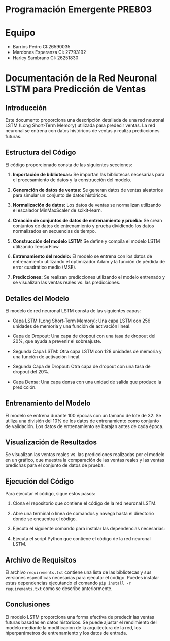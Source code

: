 # Programación Emergente PRE803

# Equipo
- Barrios Pedro CI:26590035
- Mardones Esperanza CI: 27793192
- Harley Sambrano CI: 26251830

# Documentación de la Red Neuronal LSTM para Predicción de Ventas

## Introducción

Este documento proporciona una descripción detallada de una red neuronal LSTM (Long Short-Term Memory) utilizada para predecir ventas. La red neuronal se entrena con datos históricos de ventas y realiza predicciones futuras.

## Estructura del Código

El código proporcionado consta de las siguientes secciones:

1. **Importación de bibliotecas:** Se importan las bibliotecas necesarias para el procesamiento de datos y la construcción del modelo.

2. **Generación de datos de ventas:** Se generan datos de ventas aleatorios para simular un conjunto de datos históricos.

3. **Normalización de datos:** Los datos de ventas se normalizan utilizando el escalador MinMaxScaler de scikit-learn.

4. **Creación de conjuntos de datos de entrenamiento y prueba:** Se crean conjuntos de datos de entrenamiento y prueba dividiendo los datos normalizados en secuencias de tiempo.

5. **Construcción del modelo LSTM:** Se define y compila el modelo LSTM utilizando TensorFlow.

6. **Entrenamiento del modelo:** El modelo se entrena con los datos de entrenamiento utilizando el optimizador Adam y la función de pérdida de error cuadrático medio (MSE).

7. **Predicciones:** Se realizan predicciones utilizando el modelo entrenado y se visualizan las ventas reales vs. las predicciones.

## Detalles del Modelo

El modelo de red neuronal LSTM consta de las siguientes capas:

- Capa LSTM (Long Short-Term Memory): Una capa LSTM con 256 unidades de memoria y una función de activación lineal.
  
- Capa de Dropout: Una capa de dropout con una tasa de dropout del 20%, que ayuda a prevenir el sobreajuste.
  
- Segunda Capa LSTM: Otra capa LSTM con 128 unidades de memoria y una función de activación lineal.
  
- Segunda Capa de Dropout: Otra capa de dropout con una tasa de dropout del 20%.
  
- Capa Densa: Una capa densa con una unidad de salida que produce la predicción.

## Entrenamiento del Modelo

El modelo se entrena durante 100 épocas con un tamaño de lote de 32. Se utiliza una división del 10% de los datos de entrenamiento como conjunto de validación. Los datos de entrenamiento se barajan antes de cada época.

## Visualización de Resultados

Se visualizan las ventas reales vs. las predicciones realizadas por el modelo en un gráfico, que muestra la comparación de las ventas reales y las ventas predichas para el conjunto de datos de prueba.

## Ejecución del Código

Para ejecutar el código, sigue estos pasos:

1. Clona el repositorio que contiene el código de la red neuronal LSTM.

2. Abre una terminal o línea de comandos y navega hasta el directorio donde se encuentra el código.

3. Ejecuta el siguiente comando para instalar las dependencias necesarias:


4. Ejecuta el script Python que contiene el código de la red neuronal LSTM.

## Archivo de Requisitos

El archivo `requirements.txt` contiene una lista de las bibliotecas y sus versiones específicas necesarias para ejecutar el código. Puedes instalar estas dependencias ejecutando el comando `pip install -r requirements.txt` como se describe anteriormente.

## Conclusiones

El modelo LSTM proporciona una forma efectiva de predecir las ventas futuras basadas en datos históricos. Se puede ajustar el rendimiento del modelo mediante la modificación de la arquitectura de la red, los hiperparámetros de entrenamiento y los datos de entrada.
